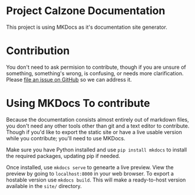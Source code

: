 # Project Calzone Documentation
This project is using MKDocs as it's documentation site generator.

# Contribution
You don't need to ask permision to contribute, though if you are unsure of something, something's wrong, is confusing, or needs more clarification. Please [file an issue on GitHub](https://github.com/TailTwistStudios/Project-Calzone-Docs/issues) so we can address it.

# Using MKDocs To contribute
Because the documentation consists almost entirely out of markdown files, you don't need any other tools other than git and a text editor to contribute. Though if you'd like to export the static site or have a live usable version while you contribute; you'll need to use MKDocs.

Make sure you have Python installed and use `pip install mkdocs` to install the required packages, updating pip if needed.

Once installed, use `mkdocs serve` to genearte a live preview. View the preview by going to `localhost:8000` in your web browser. To export a hostable version use `mkdocs build`. This will make a ready-to-host version available in the `site/` directory.